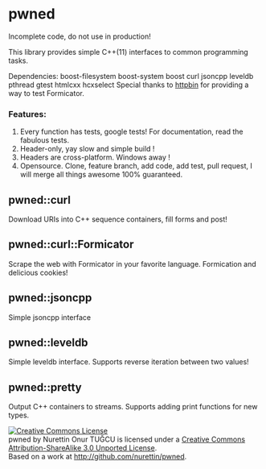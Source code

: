 # pwned

Incomplete code, do not use in production!

This library provides simple C++(11) interfaces to common programming tasks.

Dependencies: boost-filesystem boost-system boost curl jsoncpp leveldb pthread gtest htmlcxx hcxselect
Special thanks to [httpbin](https://github.com/kennethreitz/httpbin) for providing a way to test Formicator. 

### Features:

1. Every function has tests, google tests! For documentation, read the fabulous tests.
2. Header-only, yay slow and simple build !
3. Headers are cross-platform. Windows away !
4. Opensource. Clone, feature branch, add code, add test, pull request, I will merge all things awesome 100% guaranteed.

## pwned::curl

Download URIs into C++ sequence containers, fill forms and post!

## pwned::curl::Formicator

Scrape the web with Formicator in your favorite language. Formication and delicious cookies!

## pwned::jsoncpp

Simple jsoncpp interface

## pwned::leveldb

Simple leveldb interface. Supports reverse iteration between two values!

## pwned::pretty

Output C++ containers to streams. Supports adding print functions for new types.

<a rel="license" href="http://creativecommons.org/licenses/by-sa/3.0/deed.en_US"><img alt="Creative Commons License" style="border-width:0" src="http://i.creativecommons.org/l/by-sa/3.0/88x31.png" /></a><br /><span xmlns:dct="http://purl.org/dc/terms/" property="dct:title">pwned</span> by <span xmlns:cc="http://creativecommons.org/ns#" property="cc:attributionName">Nurettin Onur TUĞCU</span> is licensed under a <a rel="license" href="http://creativecommons.org/licenses/by-sa/3.0/deed.en_US">Creative Commons Attribution-ShareAlike 3.0 Unported License</a>.<br />Based on a work at <a xmlns:dct="http://purl.org/dc/terms/" href="http://github.com/nurettin/pwned" rel="dct:source">http://github.com/nurettin/pwned</a>.
